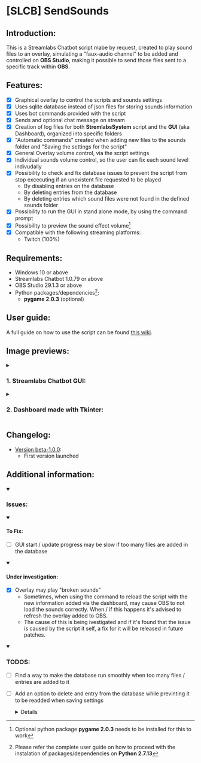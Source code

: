# [SLCB] SendSounds

## Introduction:

This is a Streamlabs Chatbot script mabe by request, created to play sound files to an overlay, simulating a "faux-audio channel" to be added and controlled on **OBS Studio**, making it possible to send those files sent to a specific track within **OBS**.

## Features:

- [x] Graphical overlay to control the scripts and sounds settings
- [x] Uses sqlite database instead of json files for storing sounds information
- [x] Uses bot commands provided with the script
- [x] Sends and optional chat message on stream
- [x] Creation of log files for both **StremlabsSystem** script and the **GUI** (aka Dashboard), organized into specific folders
- [x] "Automatic commands" created when adding new files to the sounds folder and "Saving the settings for the script"
- [x] General Overlay volume control, via the script settings
- [x] Individual sounds volume control, so the user can fix each sound level indivudally
- [x] Possibility to check and fix database issues to prevent the script from stop excecuting if an unexistent file requested to be played
  - By disabling entries on the database
  - By deleting entries from the database
  - By deleting entries which sound files were not found in the defined sounds folder
- [x] Possibility to run the GUI in stand alone mode, by using the command prompt
- [x] Possibility to preview the sound effect volume[^1]
- [x] Compatible with the following streaming platforms:
  - Twitch (100%)

## Requirements:

- Windows 10 or above
- Streamlabs Chatbot 1.0.79 or above
- OBS Studio 29.1.3 or above
- Python packages/dependencies[^2]:
  - **pygame 2.0.3** (optional)

## User guide:

A full guide on how to use the script can be found [this wiki](https://github.com/vonschappler/SLCB-SendSounds/wiki/User-Guide).

## Image previews:

<details>
<summary>

### 1. Streamlabs Chatbot GUI:

</summary>

![Image 01 - Interface Streamlabs Chatbot](images/Preview_SLCB.png)
</details>

<details>
<summary>

### 2. Dashboard made with Tkinter:

</summary>

![Image 02 - Preview Dashboard](images/Preview_Dash.png)
</details>

## Changelog:

- [Version beta-1.0.0](https://github.com/vonschappler/SLCB-SendSounds/releases/tag/beta-1.0.0):
  - First version launched

## Additional information:

<details open>
<summary>

### Issues:

</summary>

  <details open>
  <summary>
  
  #### To Fix:
  </summary>
  
   - [ ] GUI start / update progress may be slow if too many files are added in the database
  </details>

  <details open>
  <summary>
  
  #### Under investigation:
  </summary>
  
   - [x] Overlay may play "broken sounds"
     - Sometimes, when using the command to reload the script with the new information added via the dashboard, may cause OBS to not load the sounds correctly. When / if this happens it's advised to refresh the overlay added to OBS.
     - The cause of this is being ivestigated and if it's found that the issue is caused by the script it self, a fix for it will be released in future patches.
  </details>

  
</details>

<details open>
<summary>

### TODOS:

</summary>

- [ ] Find a way to make the database run smoothly when too many files / entries are added to it
- [ ] Add an option to delete and entry from the database while previnting it to be readded when saving settings
   <details>
  
    - For the moment, entries can only be disabled and previous tests so far, keep re-adding the deleted information with default values whenever the script settings are saved
  </details>
</details>

[^1]: Optional python package **pygame 2.0.3** needs to be installed for this to work
[^2]: Please refer the complete user guide on how to proceed with the instalation of packages/dependencies on **Python 2.7.13**
